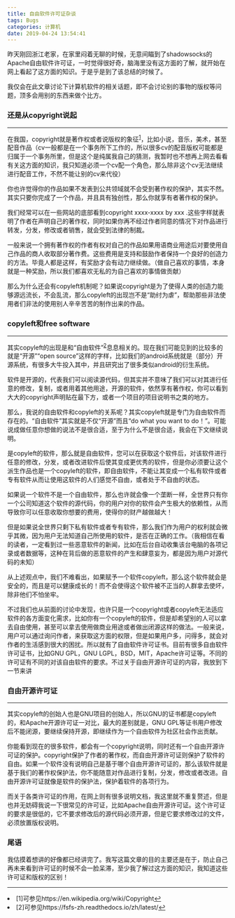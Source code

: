 ```yaml
---
title: 自由软件许可证杂谈
tags: Bugs
categories: 计算机
date: 2019-04-24 13:54:41
---
```


昨天刚回浙江老家，在家里闷着无聊的时候，无意间瞄到了shadowsocks的Apache自由软件许可证，一时觉得很好奇，脑海里没有这方面的了解，就开始在网上看起了这方面的知识。于是乎是到了该总结的时候了。

我仅会在此文章讨论下计算机软件的相关话题，即不会讨论别的事物的版权等问题，顶多会用别的东西来做个比方。

### 还是从copyright说起
---

在我国，copyright就是著作权或者说版权的象征<sup id="fnref:freesw-1"><a class="footnote-ref" href="#fn:freesw-1" rel="footnote">1</a></sup>，比如小说，音乐，美术，甚至配音作品（cv一般都是在一个事务所下工作的，所以很多cv的配音版权可能都是归属于一个事务所里，但是这个是纯属我自己的猜测，我暂时也不想再上网去看看有关这方面的知识，我只知道必须一个cv配一个角色，那么除非这个cv无法继续进行配音工作，不然不能让别的cv来代役）

你也许觉得你的作品如果不发表到公共领域就不会受到著作权的保护，其实不然。其实只要你完成了一个作品，并且具有独创性，那么你就享有者著作权的保护。

我们经常可以在一些网站的底部看到copyright xxxx-xxxx by xxx .这些字样就表明了作者在声明自己的著作权，同时如果你再不经过作者同意的情况下对作品进行转发，分发，修改或者销售，就会受到法律的制裁。

一般来说一个拥有著作权的作者有权对自己的作品如果用语商业用途后对要使用自己作品的商人收取部分著作费。这些费用是支持和鼓励作者保持一个良好的创造力的方法。毕竟人都是这样，有奖励才会有动力继续做。（做自己喜欢的事情，本身就是一种奖励，所以我们都喜欢无私的为自己喜欢的事情做贡献）

那么为什么还会有copyleft机制呢？如果说copyright是为了使得人类的创造力能够源远流长，不会乱流，那么copyleft的出现岂不是“助纣为虐”，帮助那些非法使用者们非法的使用别人辛辛苦苦的制作出来的作品。

### copyleft和free software
---

其实copyleft的出现是和“自由软件”<sup id="fnref:freesw-2"><a class="footnote-ref" href="#fn:freesw-2" rel="footnote">2</a></sup>息息相关的。现在我们可能见到的比较多的就是“开源”“open source”这样的字样，比如我们的android系统就是（部分）开源系统，有很多大牛投入其中，并且研究出了很多类似android的衍生系统。

软件是开源的，代表我们可以阅读源代码，但其实并不意味了我们可以对其进行任意的修改，复制，或者用着其他用途，开源的软件，依然享有著作权，你可以看到大大的copyright声明贴在最下方，或者一个项目的项目说明书之类的地方。

那么，我说的自由软件和copyleft的关系呢？其实copyleft就是专门为自由软件而存在的。“自由软件”其实就是不仅“开源”而且“do what you want to do！”。可能说成做任意你想做的说法不是很合适，至于为什么不是很合适，我会在下文继续说明。

是copyleft的软件，那么就是自由软件，您可以在获取这个软件后，对该软件进行任意的修改，分发，或者改进软件后使其变成更优秀的软件，但是你必须要让这个派生作品也是一个copyleft的软件，即自由软件，不能让其变成一个私有软件或者专有软件从而让使用这软件的人们感觉不自由，或者处于不自由的状态。

如果说一个软件不是一个自由软件，那么也许就会像一个垄断一样，全世界只有你一个公司知道这个软件的源代码，你的用户对你的软件会产生极大的依赖性，从而导致你可以任意收取你想要的费用，使得你的财产越做越大！

但是如果说全世界只剩下私有软件或者专有软件，那么我们作为用户的权利就会微乎其微，因为用户无法知道自己所使用的软件，是否在正确的工作。（我相信在看的读者，一定看到过一些恶意软件的新闻，比如在后台自动收集该台电脑的各项记录或者数据等，这种在背后做的恶意软件的产生和肆意妄为，都是因为用户对源代码的未知）

从上述观点中，我们不难看出，如果赋予一个软件copyleft，那么这个软件就会是安全的，而且是可以健康成长的！而不会使得这个软件被不正当的人群拿去使坏，除非他们不怕坐牢。

不过我们也从前面的讨论中发现，也许只是一个copyright或者copyleft无法适应软件的各方面变化需求，比如你有一个copyleft的软件，但是却希望别的人可以拿去自由使用，甚至可以拿去使用做商业用途或者做出闭源这样的做法。一般来说，用户可以通过询问作者，来获取这方面的权限，但是如果用户多，问得多，就会对作者的生活感到很大的困扰。所以就有了自由软件许可证书。目前有很多自由软件许可证书，比如GNU GPL，GNU LGPL，BSD，MIT，Apache许可证等。不同的许可证有不同的对该自由软件的要求。不过关于自由开源许可证的内容，我放到下一节来讲

### 自由开源许可证
---

其实copyleft的创始人也是GNU项目的创始人，所以GNU的证书都是copyleft的，和Apache开源许可证一对比，最大的差别就是，GNU GPL等证书用户修改后不能闭源，要继续保持开源，即继续作为一个自由软件为社区社会作出贡献。

你能看到现在的很多软件，都会有一个copyright说明，同时还有一个自由开源许可证的保护。copyright保护了作者的著作权，而自由开源许可证则保护了软件的自由。如果一个软件没有说明自己是基于哪个自由开源许可证的，那么该软件就是基于我们的著作权保护法，你不能随意对作品进行复制，分发，修改或者改进。自由开源许可证就像是软件的保护法，保护着软件的各项行为。

而关于各类许可证的作用，在网上则有很多说明文档，我这里就不重复赘述，但是也并无妨碍我说一下很常见的许可证，比如Apache自由开源许可证。这个许可证的要求是很低的，它不要求修改后的源代码必须开源，但是它要求修改过的文件，必须放置版权说明。

### 尾语

我估摸着想讲的好像都已经讲完了。我写这篇文章的目的主要还是在于，防止自己再未来看到许可证的时候不会一脸呆滞，至少我了解过这方面的知识，我知道这些许可证和版权的区别！

---
<li id="fn:freesw-1" />[1]可参见https://en.wikipedia.org/wiki/Copyright<a href="https://en.wikipedia.org/wiki/Copyright" target="_blank">&#8617;</a>
<li id="fn:freesw-2" />[2]可参见https://fsfs-zh.readthedocs.io/zh/latest/<a href="https://fsfs-zh.readthedocs.io/zh/latest/" target="_blank">&#8617;</a>
